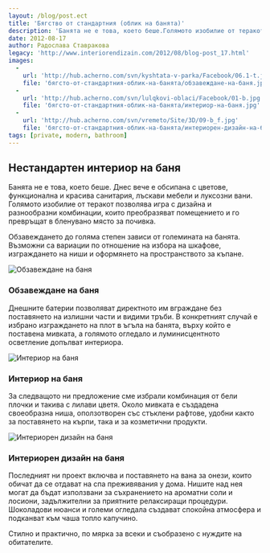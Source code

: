 ```yaml
---
layout: /blog/post.ect
title: 'Бягство от стандартния (облик на банята)'
description: 'Банята не е това, което беше.Голямото изобилие от теракот позволява игра с дизайна и разнообразни комбинации, които преобразяват помещението и го превръщат в бленувано място за почивка.'
date: 2012-08-17
author: Радослава Ставракова
legacy: 'http://www.interiorendizain.com/2012/08/blog-post_17.html'
images:
  -
    url: 'http://hub.acherno.com/svn/kyshtata-v-parka/Facebook/06.1-t.jpg'
    file: 'бягсто-от-стандартния-облик-на-банята/обзавеждане-на-баня.jpg'
  -
    url: 'http://hub.acherno.com/svn/lulqkovi-oblaci/Facebook/01-b.jpg'
    file: 'бягсто-от-стандартния-облик-на-банята/интериор-на-баня.jpg'
  -
    url: 'http://hub.acherno.com/svn/vremeto/Site/3D/09-b_f.jpg'
    file: 'бягсто-от-стандартния-облик-на-банята/интериорен-дизайн-на-баня.jpg'
tags: [private, modern, bathroom]
---
```

## Нестандартен **интериор на баня**
Банята не е това, което беше. Днес вече е обсипана с цветове, функционална и красива санитария, лъскави мебели и луксозни вани. Голямото изобилие от теракот позволява игра с дизайна и разнообразни комбинации, които преобразяват помещението и го превръщат в бленувано място за почивка.

Обзавеждането до голяма степен зависи от големината на банята. Възможни са вариации по отношение на избора на шкафове, изграждането на ниши и оформянето на пространството за къпане.

![Обзавеждане на баня](бягсто-от-стандартния-облик-на-банята/обзавеждане-на-баня.jpg)
### Обзавеждане на **баня**

Днешните батерии позволяват директното им вграждане  без поставянето на излишни части и видими тръби. В конкретният случай е избрано изграждането на плот в ъгъла на банята, върху който е поставена мивката, а голямото огледало и луминисцентното осветление допълват интериора.

![Интериор на баня](бягсто-от-стандартния-облик-на-банята/интериор-на-баня.jpg)
### Интериор на **баня**

За следващото ни предложение сме избрали комбинация от бели плочки и такива с лилави цветя. Около мивката е създадена своеобразна ниша, оползотворен със стъклени рафтове, удобни както за поставянето на кърпи, така и за козметични продукти.

![Интериорен дизайн на баня](бягсто-от-стандартния-облик-на-банята/интериорен-дизайн-на-баня.jpg)
### Интериорен дизайн на **баня**

Последният ни проект включва и поставянето на вана за онези, които обичат да се отдават на спа преживявания у дома. Нишите над нея могат да бъдат използвани за съхранението на ароматни соли и лосиони, задължителни за приятните релаксиращи процедури. Шоколадови нюанси и големи огледала създават спокойна атмосфера и подканват към чаша топло капучино.

Стилно и практично, по мярка за всеки и съобразено с нуждите на обитателите.